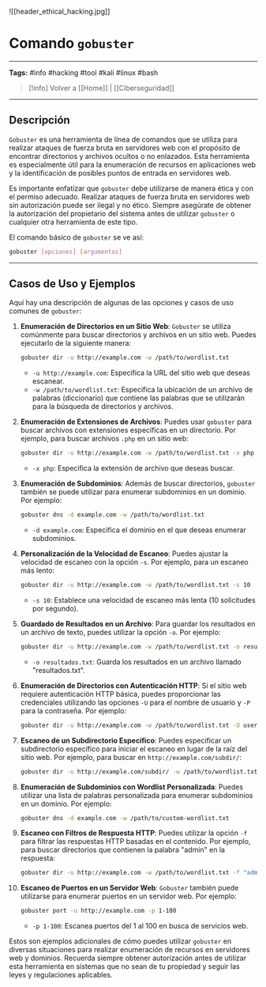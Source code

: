 ![[header_ethical_hacking.jpg]]
# Comando `gobuster`

---
**Tags:** #info #hacking #tool #kali #linux #bash

> [!info] Volver a [[Home]] | [[Ciberseguridad]] 

---
## Descripción

`Gobuster` es una herramienta de línea de comandos que se utiliza para realizar ataques de fuerza bruta en servidores web con el propósito de encontrar directorios y archivos ocultos o no enlazados. Esta herramienta es especialmente útil para la enumeración de recursos en aplicaciones web y la identificación de posibles puntos de entrada en servidores web.

Es importante enfatizar que `gobuster` debe utilizarse de manera ética y con el permiso adecuado. Realizar ataques de fuerza bruta en servidores web sin autorización puede ser ilegal y no ético. Siempre asegúrate de obtener la autorización del propietario del sistema antes de utilizar `gobuster` o cualquier otra herramienta de este tipo.

El comando básico de `gobuster` se ve así:

```bash
gobuster [opciones] [argumentos]
```

---
## Casos de Uso y Ejemplos

Aquí hay una descripción de algunas de las opciones y casos de uso comunes de `gobuster`:

1. **Enumeración de Directorios en un Sitio Web**:
   `Gobuster` se utiliza comúnmente para buscar directorios y archivos en un sitio web. Puedes ejecutarlo de la siguiente manera:
   ```bash
   gobuster dir -u http://example.com -w /path/to/wordlist.txt
   ```
   - `-u http://example.com`: Especifica la URL del sitio web que deseas escanear.
   - `-w /path/to/wordlist.txt`: Especifica la ubicación de un archivo de palabras (diccionario) que contiene las palabras que se utilizarán para la búsqueda de directorios y archivos.

2. **Enumeración de Extensiones de Archivos**:
   Puedes usar `gobuster` para buscar archivos con extensiones específicas en un directorio. Por ejemplo, para buscar archivos `.php` en un sitio web:
   ```bash
   gobuster dir -u http://example.com -w /path/to/wordlist.txt -x php
   ```
   - `-x php`: Especifica la extensión de archivo que deseas buscar.

3. **Enumeración de Subdominios**:
   Además de buscar directorios, `gobuster` también se puede utilizar para enumerar subdominios en un dominio. Por ejemplo:
   ```bash
   gobuster dns -d example.com -w /path/to/wordlist.txt
   ```
   - `-d example.com`: Especifica el dominio en el que deseas enumerar subdominios.

4. **Personalización de la Velocidad de Escaneo**:
   Puedes ajustar la velocidad de escaneo con la opción `-s`. Por ejemplo, para un escaneo más lento:
   ```bash
   gobuster dir -u http://example.com -w /path/to/wordlist.txt -s 10
   ```
   - `-s 10`: Establece una velocidad de escaneo más lenta (10 solicitudes por segundo).

5. **Guardado de Resultados en un Archivo**:
   Para guardar los resultados en un archivo de texto, puedes utilizar la opción `-o`. Por ejemplo:
   ```bash
   gobuster dir -u http://example.com -w /path/to/wordlist.txt -o resultados.txt
   ```
   - `-o resultados.txt`: Guarda los resultados en un archivo llamado "resultados.txt".

6. **Enumeración de Directorios con Autenticación HTTP**:
   Si el sitio web requiere autenticación HTTP básica, puedes proporcionar las credenciales utilizando las opciones `-U` para el nombre de usuario y `-P` para la contraseña. Por ejemplo:
   ```bash
   gobuster dir -u http://example.com -w /path/to/wordlist.txt -U username -P password
   ```

7. **Escaneo de un Subdirectorio Específico**:
   Puedes especificar un subdirectorio específico para iniciar el escaneo en lugar de la raíz del sitio web. Por ejemplo, para buscar en `http://example.com/subdir/`:
   ```bash
   gobuster dir -u http://example.com/subdir/ -w /path/to/wordlist.txt
   ```

8. **Enumeración de Subdominios con Wordlist Personalizada**:
   Puedes utilizar una lista de palabras personalizada para enumerar subdominios en un dominio. Por ejemplo:
   ```bash
   gobuster dns -d example.com -w /path/to/custom-wordlist.txt
   ```

9. **Escaneo con Filtros de Respuesta HTTP**:
   Puedes utilizar la opción `-f` para filtrar las respuestas HTTP basadas en el contenido. Por ejemplo, para buscar directorios que contienen la palabra "admin" en la respuesta:
   ```bash
   gobuster dir -u http://example.com -w /path/to/wordlist.txt -f "admin"
   ```

10. **Escaneo de Puertos en un Servidor Web**:
    `Gobuster` también puede utilizarse para enumerar puertos en un servidor web. Por ejemplo:
    ```bash
    gobuster port -u http://example.com -p 1-100
    ```
    - `-p 1-100`: Escanea puertos del 1 al 100 en busca de servicios web.

Estos son ejemplos adicionales de cómo puedes utilizar `gobuster` en diversas situaciones para realizar enumeración de recursos en servidores web y dominios. Recuerda siempre obtener autorización antes de utilizar esta herramienta en sistemas que no sean de tu propiedad y seguir las leyes y regulaciones aplicables.